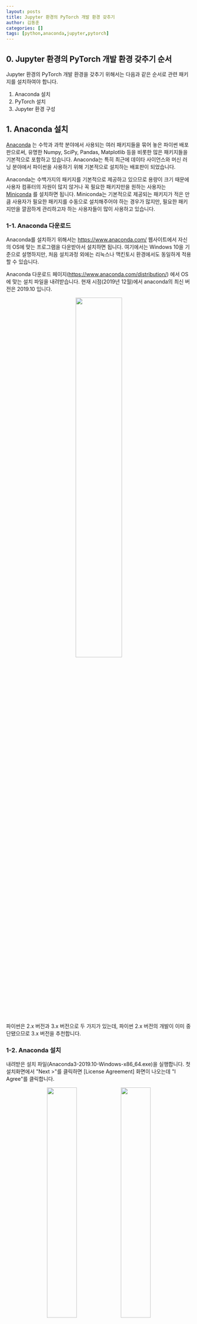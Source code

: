 ```yaml
---
layout: posts
title: Jupyter 환경의 PyTorch 개발 환경 갖추기
author: 김동훈
categories: []
tags: [python,anaconda,jupyter,pytorch]
---
```


## 0. Jupyter 환경의 PyTorch 개발 환경 갖추기 순서

Jupyter 환경의 PyTorch 개발 환경을 갖추기 위해서는 다음과 같은 순서로 관련 패키지를 설치하여야 합니다.

1. Anaconda 설치
2. PyTorch 설치
3. Jupyter 환경 구성

## 1. Anaconda 설치

[Anaconda](https://www.anaconda.com/) 는 수학과 과학 분야에서 사용되는 여러 패키지들을 묶어 놓은 파이썬 배포판으로써, 유명한 Numpy, SciPy, Pandas, Matplotlib 등을 비롯한 많은 패키지들을 기본적으로 포함하고 있습니다. Anaconda는 특히 최근에 데이타 사이언스와 머신 러닝 분야에서 파이썬을 사용하기 위해 기본적으로 설치하는 배포판이 되었습니다.

Anaconda는 수백가지의 패키지를 기본적으로 제공하고 있으므로 용량이 크기 때문에 사용자 컴퓨터의 자원이 많지 않거나 꼭 필요한 패키지만을 원하는 사용자는 [Miniconda](https://docs.conda.io/en/latest/miniconda.html) 를 설치하면 됩니다. Miniconda는 기본적으로 제공되는 패키지가 적은 만큼 사용자가 필요한 패키지를 수동으로 설치해주어야 하는 경우가 많지만, 필요한 패키지만을 깔끔하게 관리하고자 하는 사용자들이 많이 사용하고 있습니다.



### 1-1. Anaconda 다운로드

Anaconda를 설치하기 위해서는 https://www.anaconda.com/ 웹사이트에서 자신의 OS에 맞는 프로그램을 다운받아서 설치하면 됩니다. 여기에서는 Windows 10을 기준으로 설명하지만, 처음 설치과정 외에는 리눅스나 맥킨토시 환경에서도 동일하게 적용할 수 있습니다.

Anaconda 다운로드 페이지(https://www.anaconda.com/distribution/) 에서 OS에 맞는 설치 파일을 내려받습니다. 현재 시점(2019년 12월)에서  anaconda의 최신 버전은 2019.10 입니다.

<center><img src="../assets/images/AJP/Anaconda_Distribution.png" width="50%"></center>

파이썬은 2.x 버전과 3.x 버전으로 두 가지가 있는데, 파이썬 2.x 버전의 개발이 이미 중단됐으므로 3.x 버전을 추천합니다.



### 1-2. Anaconda 설치

내려받은 설치 파일(Anaconda3-2019.10-Windows-x86_64.exe)을 실행합니다.
첫 설치화면에서 "Next >"를 클릭하면 [License Agreement] 화면이 나오는데 "I Agree"를 클릭합니다.

<center><img src="../assets/images/AJP/Anaconda_Setup_1.png" width="40%"><img src="../assets/images/AJP/Anaconda_Setup_2.png" width="40%"></center>

[Select Installation Type] 화면은 설치 유형을 선택하는 화면입니다. Anaconda 측에서는 현재 사용자 영역에만 설치하는 옵션을 추천한다. 모든 사용자 옵션은 관리자 권한을 가진 사용자의 경우에 선택하면 됩니다. 여기에서는 [Just Me (recommended)]를 선택하고 "Next >"를 클릭합니다.
[Choose Install Location] 화면은 설치할 경로를 지정하는 화면입니다. "Destination Folder"에 설치할 디렉토리 위치를 지정하고 "Next >"를 클릭합니다.

<center><img src="../assets/images/AJP/Anaconda_Setup_3.png" width="40%"><img src="../assets/images/AJP/Anaconda_Setup_4.png" width="40%"></center>

[Advanced Installation Options] 화면은 추가 설치 옵션을 선택하는 화면입니다. Anaconda의 설치 위치를 환경변수에 추가하고, 기본 파이썬 인터프리터로 현재 설치한 환경을 사용하게 설정해줍니다. 다른 버전의 Anaconda 가 설치되어 있지 않다면 "Add Anaconda to my PATH environment variable"와 "Register Anaconda as my default Python 3.7"를 모두 체크하고 "Install"을 클릭합니다.

<center><img src="../assets/images/AJP/Anaconda_Setup_5.png" width="40%"><img src="../assets/images/AJP/Anaconda_Setup_6.png" width="40%"></center>

[Installing] 화면에서 진행과정을 보여 주면서 Anaconda의 전체 패키지가 설치됩니다.

### 1-3. Python 가상 환경 (Vitural Environment) 설치

Anaconda 설치가 끝나면 바탕화면의 윈도우 아이콘을 눌러 프로그램 목록에서 [Anaconda Prompt]를 클릭합니다.</br>
지금부터는 윈도우나 맥킨토시, 리눅스에서도 동일한 과정으로 수행할 수 있습니다.

여기에서는  Python 가상 환경 설치, 각종 라이브러리 설치, 스크립트 실행 등의 작업을 진행할 것입니다. Python의 가상 환경이란 말 그대로 가상의 개발 환경을 만들어 주는 것입니다. Python은 버전에 따라서 사용되는 패키지들의 호환성이 다르고, 패키지 간에 충돌할 가능성이 있으므로 Anaconda에서는 사용자 환경마다 독립적인 가상 환경을 만들어서 독립성을 보장하는 도구를 제공합니다. 또한 가상환경 상에서는 사용자가 필요한 패키지만을 설치하여 불필요한 패키지가 설치되는 것을 막을 수 있습니다. 이러한 이유들로 프로젝트 별로 각각의 가상환경을 만들고 이 환경에서 개발하는 것이 바람직합니다. 여기에서는 "pytorch"라는 이름으로 가상환경을 만들도록 하겠습니다.

```bash
conda create -n pytorch python=3.7
```

"-n"의 다음에 적을 이름은 만들어줄 가상환경의 이름이고, "python=3.7" 은 python의 버전을 3.7로 사용하겠다는 의미 입니다. 이를 실행 시키면 "Proceed ([y]/n)?" 이라는 메세지가 나오는데 "y"를 입력하고 엔터를 칩니다. 현재는 python이 v3.8 까지 제공되고 있지만, PyTorch가 python v3.7 까지 지원하고 있으므로 이에 맞게 설치해 줍니다.

<center><img src="../assets/images/AJP/VE_pytorch_1.png" width="50%"></center>

필요한 패키지가 자동으로 설치되고 나면, 다음의 명령으로 새로 만든 가상환경을 활성화 또는 비활성화 할 수 있습니다.</br>"conda activate pytorch" 는 만들어준 "pytorch" 라는 이름의 가상환경을 활성화 하는 명령이고, "conda deactivate" 는 활성화된 가상환경을 나와서 원래대로 돌아가는 명령입니다. 명령을 수행할 때마다 프롬프트의 맨 앞의 내용이 바뀌는 것을 알 수 있습니다.

```bash
(base) path> conda activate pytorch # 가상환경 활성화
(pytorch) path> conda deactivate    # 가상환경 비활성화
(base) path> 
```



## 2. PyTorch 및 관련 라이브러리들 설치

Anaconda 에서는 각 종 패키지와 라이브더리들을 손 쉽게 설치할 수 있는 도구를 제공합니다. PyTorch도 다음의 명령으로 간단하게 설치할 수 있습니다. 사용자의 시스템에 장착되어 있는 NVIDIA의 그래픽 카드 사용 유무에 따라서 알맞은 명령을 실행하여 설치합니다.

```bash
(base) path> conda activate pytorch

# NVIDIA의 그래픽 카드가 장착된 시스템에서 GPU를 사용하고자 할 경우:
(pytorch) path> conda install pytorch torchvision cudatoolkit=10.1 -c pytorch

# CPU 만을 사용하고자 할 경우:
(pytorch) path> conda install pytorch torchvision cpuonly -c pytorch
```

이 외에 python에서 자주 사용되는 jupyter와 pandas, matplotlib 등의 라이브러리를 다음과 같이 설치합니다.

```bash
(pytorch) path> conda install jupyter pandas matplotlib
```

이제 모든 필요한 패키지와 라이브러리들을 설치하였다.</br>
시스템에 현재 구성되어 있는 가상환경의 종류와 가상환경 내에서 설치된 패키지의 종류와 버전들의 정보는 다음과 같은 명령으로 알아 볼 수 있다.

```bash
(pytorch) path> conda info --envs # 설치된 가상환경에 대한 정보
(pytorch) path> conda list        # 현재 가상환경에서 설치된 패키지들의 이름과 버전 정보
```



## Jupyter (IPython) <span style="color:red;">Notebook</span>

### Web browser based Python IDE

![juno-01](../assets/images/JuNo/juno-01.png)



### Cell: Markdown

* Markdown language 기반으로 Document 작성 (Wikipedia 처럼 작성 방식)
* 코드에 대한 설명이 가능하다
* 수학수식 표현도 가능(Mathjax)

![juno-02](../assets/images/JuNo/juno-02.png)



### Cell: Code

* 파이썬의 코드를 각 셀에 원하는 만큼을 작성하여 실행하면 메모리 상에 반영된다.
* 위, 아래 위치가 달라도 실행한 스텝 번호(`In` [<span style="color:red;">번호</span>])가 높을 수록 최근에 수행된 영역이다.

![image-20190123155647067](../assets/images/JuNo/juno-03.png)



### 운영체제와 함께 사용하기

* <span style="color:cyan;">Jupyter에서 운영체제의 자체 명령어</span>를 실행하기 위해서는 **<span style="color:red; border:true;">!(명령어)</span>** 로 수행 

![juno-04](../assets/images/JuNo/juno-04.png)

------

<center>- END -</center>
------

<br><br>

<br>